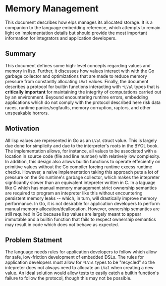 # Memory Management

This document describes how elps manages its allocated storage.  It is a
companion to the language embedding reference, which attempts to remain light
on implementation details but should provide the most important information for
integrators and application developers.

## Summary

This document defines some high-level concepts regarding values and memory in
lisp.  Further, it discusses how values interact with with the Go garbage
collector and optimizations that are made to reduce memory pressure from
constantly allocating `LVal` values.  Finally, the document describes a
protocol for builtin functions interacting with `*LVal` types that is
**critically important** for maintaining the integrity of computations carried
out by an environment.  Beyound encountering runtime errors, embedding
applications which do not comply with the protocol described here risk data
races, runtime panics/segfaults, memory corruption, raptors, and other
unspeakable horrors.

## Motivation

All lisp values are represented in Go as an `LVal` struct value.  This is
largely due done for simplicity and due to the interpreter's roots in the BYOL
book.  The implementation allows, for instance, all values to be associated
with a location in source code (file and line number) with relatively low
complexity.  In addition, this design also allows builtin functions to operate
effeciently on primitive values without the Go compiler forcing runtime excess
runtime checks.  However, a naive implementation taking this approach puts a
lot of pressure on the Go runtime's garbage collector, which makes the
intepreter signficantly slower than an equivalent intepreter written in C.  In
a laguage like C which has manual memory management strict ownership semantics
are required to program an intepreter like this without encountering persistent
memory leaks -- which, in turn, will drastically improve memory performance.
In Go, it is not desirable for application developers to perform manual memory
allocation/deallocation.  However, ownership semantics are still required in Go
because lisp values are largely meant to appear immutable and a builtin
function that fails to respect ownership semantics may result in code which
does not behave as expected.

## Problem Statment

The language needs rules for application developers to follow which allow for
safe, low-friction development of embedded DSLs.  The rules for application
developers must allow for `*LVal` types to be "recycled" so the intepreter does
not always need to allocate an `LVal` when creating a new value.  An ideal
solution would allow tests to easily catch a builtin function's failure to
follow the protocol, though this may not be possible.
